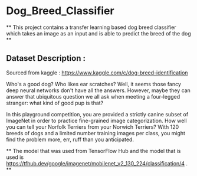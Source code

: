 # Dog_Breed_Classifier

** This project contains a transfer learning based dog breed classifier which takes an image as an input and is able to predict the breed of the dog **

## Dataset Description : 
Sourced from kaggle : https://www.kaggle.com/c/dog-breed-identification

Who's a good dog? Who likes ear scratches? Well, it seems those fancy deep neural networks don't have all the answers. However, maybe they can answer that ubiquitous question we all ask when meeting a four-legged stranger: what kind of good pup is that?

In this playground competition, you are provided a strictly canine subset of ImageNet in order to practice fine-grained image categorization. How well you can tell your Norfolk Terriers from your Norwich Terriers? With 120 breeds of dogs and a limited number training images per class, you might find the problem more, err, ruff than you anticipated.


** The model that was used from TensorFlow Hub and the model that is used is  https://tfhub.dev/google/imagenet/mobilenet_v2_130_224/classification/4 . **
